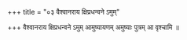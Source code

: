 +++
title = "०३ वैश्वानराय क्षिप्रधन्वने ऽमुम्"

+++
वैश्वानराय क्षिप्रधन्वने ऽमुम् आमुष्यायणम् अमुष्याः पुत्रम् आ वृश्चामि ॥